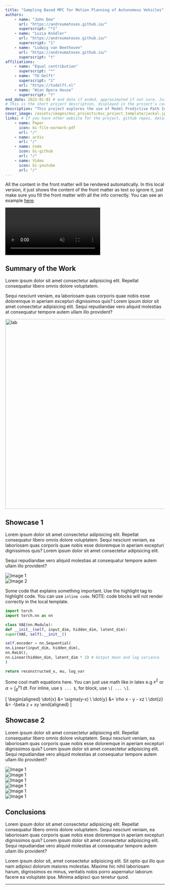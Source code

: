 ```yaml
---
title: "Sampling Based MPC for Motion Planning of Autonomous Vehicles"
authors:
    - name: "John Doe"
      url: "https://andreumatoses.github.io/"
      superscript: "*1"
    - name: "Luzia Knödler"
      url: "https://andreumatoses.github.io/"
      superscript: "1"
    - name: "Ludwig van Beethoven"
      url: "https://andreumatoses.github.io/"
      superscript: "†"
affiliations:
    - name: "Equal contribution"
      superscript: "*"
    - name: "TU Delft"
      superscript: "1"
      url: "https://tudelft.nl"
    - name: "Wien Opera House"
      superscript: "†"
end_date: 2022-01-01 # end date if ended, approximated if not sure. Just for display purposes and ordering.
# This is the short project description, displayed in the project's card"
description: "This project explores the use of Model Predictive Path Integral (MPPI) control algorithm to enable autonomous robots to navigate complex environments. MPPI is a sampling-based control method that combines path planning and control into a single optimization problem. By iteratively sampling and optimizing trajectories, the algorithm generates control inputs that minimize a cost function while satisfying system dynamics and constraints. The project aims to implement and evaluate the performance of MPPI on a robot platform, showcasing its effectiveness in real-world scenarios."
cover_image: /assets/images/msc_projects/msc_project_template/jackal.jpg # Image displayed in the project's card, make it aspect ratio 1x1 (square) for best results, and keep it a reasonable size (like 1-2MB). Can also be a gif
links: # If you have other website for the project, github repos, datasets, etc. put it here. You can also add an icon from https://icons.getbootstrap.com/
    - name: Paper
      icon: bi-file-earmark-pdf
      url: "/"
    - name: arXiv
      url: "/"
    - name: Code
      icon: bi-github
      url: "/"
    - name: Video
      icon: bi-youtube
      url: "/"
---
```


All the content in the front matter will be rendered automatically. In this local version, it just shows the content of the front matter as text so ignore it, just make sure you fill the front matter with all the info correctly. You can see an example [here](https://andreumatoses.github.io/amr-website-new/msc_projects_finished/msc-project-template).


<div class="teaser-video d-flex justify-content-center mb-3">
  <div class="ratio ratio-16x9">
    <video id="teaser" autoplay="" muted="" controls="" loop="" playsinline="">
      <source
        src="/assets/images/msc_projects/YY_my-title/sample_video.mp4"
        type="video/mp4">
    </video>
  </div>
</div>

## Summary of the Work

Lorem ipsum dolor sit amet consectetur adipisicing elit. Repellat consequatur libero omnis dolore voluptatem.

Sequi nesciunt veniam, ea laboriosam quas corporis quae nobis esse doloremque in aperiam excepturi dignissimos quis? Lorem ipsum dolor sit amet consectetur adipisicing elit. Sequi repudiandae vero aliquid molestias at consequatur tempore autem ullam illo provident?


<div class="single-image d-flex justify-content-center mb-3">
  <img src="https://www.migmawei.ca/system/wp-content/uploads/2017/04/Placeholder_16_9-1.png" class="img-fluid" width="600" alt="lab">
</div>

## Showcase 1

Lorem ipsum dolor sit amet consectetur adipisicing elit. Repellat consequatur libero omnis dolore voluptatem. Sequi nesciunt veniam, ea laboriosam quas corporis quae nobis esse doloremque in aperiam excepturi dignissimos quis? Lorem ipsum dolor sit amet consectetur adipisicing elit.

Sequi repudiandae vero aliquid molestias at consequatur tempore autem ullam illo provident?

<!-- This basically puts images in a grid of X columns. row-cols-md-X, where X means how many columns. md means until the screen is smaller than medium (ipad). Change X for 2,3,4,6,8,12 -->
<div class="image-grid text-center mb-2">
  <div class="row row-cols-1 row-cols-sm-2 row-cols-md-2 g-2">
    <div class="col">
      <img class="img-fluid object-fit-contain"
        src="/assets/images/msc_projects/YY_my-title/hackathon-team.jpg"
        alt="Image 1">
    </div>
    <div class="col">
      <img class="img-fluid object-fit-contain"
        src="/assets/images/msc_projects/YY_my-title/lab-hackathon.jpg"
        alt="Image 2">
    </div>
  </div>
</div>


Some code that explains something important. Use the highlight tag to highlight code. You can use `inline code`. NOTE: code blocks will not render correctly in the local template.

```python
import torch
import torch.nn as nn

class VAE(nn.Module):
def __init__(self, input_dim, hidden_dim, latent_dim):
super(VAE, self).__init__()

self.encoder = nn.Sequential(
nn.Linear(input_dim, hidden_dim),
nn.ReLU(),
nn.Linear(hidden_dim, latent_dim * 2) # Output mean and log variance
)

return reconstructed_x, mu, log_var
```

Some cool math equations here. You can just use math like in latex e.g $x^2$ or $\alpha = \int_{\beta}^\gamma 1 \; dt$. For inline, use `$ ... $`, for block, use `\[ ... \]`.

\[
\begin{aligned}
\dot{x} &= \sigma(y-x) \\
\dot{y} &= \rho x - y - xz \\
\dot{z} &= -\beta z + xy
\end{aligned}
\]

## Showcase 2

Lorem ipsum dolor sit amet consectetur adipisicing elit. Repellat consequatur libero omnis dolore voluptatem. Sequi nesciunt veniam, ea laboriosam quas corporis quae nobis esse doloremque in aperiam excepturi dignissimos quis? Lorem ipsum dolor sit amet consectetur adipisicing elit. Sequi repudiandae vero aliquid molestias at consequatur tempore autem ullam illo provident?

<!-- This basically puts images in a grid. row-cols-md-X, where X means how many columns. md means until the screen is smaller than medium (ipad). Change X for 2,3,4,6,8,12 -->
<div class="image-grid text-center mb-2">
<div class="row row-cols-1 row-cols-sm-2 row-cols-md-4 g-2">
  <div class="col">
    <img class="img-fluid object-fit-contain"
      src="/assets/images/msc_projects/YY_my-title/hackathon-team.jpg"
      alt="Image 1">
  </div>
  <div class="col">
    <img class="img-fluid object-fit-contain"
      src="/assets/images/msc_projects/YY_my-title/dingo_manipulator.png"
      alt="Image 1">
  </div>
  <div class="col">
    <img class="img-fluid object-fit-contain"
      src="/assets/images/msc_projects/YY_my-title/hackathon-team.jpg"
      alt="Image 1">
  </div>
  <div class="col">
    <img class="img-fluid object-fit-contain"
      src="/assets/images/msc_projects/YY_my-title/hackathon-team.jpg"
      alt="Image 1">
  </div>
  <div class="col">
    <img class="img-fluid object-fit-contain"
      src="/assets/images/msc_projects/YY_my-title/dingo_manipulator.png"
      alt="Image 1">
  </div>
  <div class="col">
    <img class="img-fluid object-fit-contain"
      src="/assets/images/msc_projects/YY_my-title/hackathon-team.jpg"
      alt="Image 1">
  </div>
</div>
</div>

## Conclusions

Lorem ipsum dolor sit amet consectetur adipisicing elit. Repellat consequatur libero omnis dolore voluptatem. Sequi nesciunt veniam, ea laboriosam quas corporis quae nobis esse doloremque in aperiam excepturi dignissimos quis? Lorem ipsum dolor sit amet consectetur adipisicing elit. Sequi repudiandae vero aliquid molestias at consequatur tempore autem ullam illo provident?

Lorem ipsum dolor sit, amet consectetur adipisicing elit. Sit optio qui illo quo nam adipisci dolorum maiores molestias. Maxime hic nihil laboriosam harum, dignissimos ex minus, veritatis nobis porro aspernatur laborum facere ea voluptate ipsa. Minima adipisci quo tenetur quod.

<hr>
